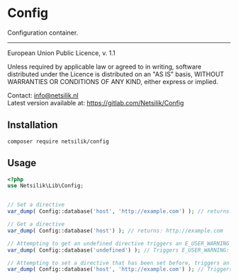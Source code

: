 Config
======

Configuration container.

---

European Union Public Licence, v. 1.1

Unless required by applicable law or agreed to in writing, software
distributed under the Licence is distributed on an "AS IS" basis,
WITHOUT WARRANTIES OR CONDITIONS OF ANY KIND, either express or implied.

Contact: info@netsilik.nl  
Latest version available at: https://gitlab.com/Netsilik/Config


Installation
------------

```
composer require netsilik/config
```

Usage
-----

```php
<?php
use Netsilik\Lib\Config;


// Set a directive
var_dump( Config::database('host', 'http://example.com') ); // returns: Void

// Get a directive
var_dump( Config::database('host') ); // returns: http://example.com

// Attempting to get an undefined directive triggers an E_USER_WARNING
var_dump( Config::database('undefined') ); // Triggers E_USER_WARNING:  Configuration directive database.undefined undefined in __FILE__ on line __LINE__

// Attempting to set a directive that has been set before, triggers an E_USER_ERROR
var_dump( Config::database('host', 'http://example.com') ); // Triggers E_USER_ERROR: Configuration directive database.host already defined in __FILE__ on line __LINE__
```
